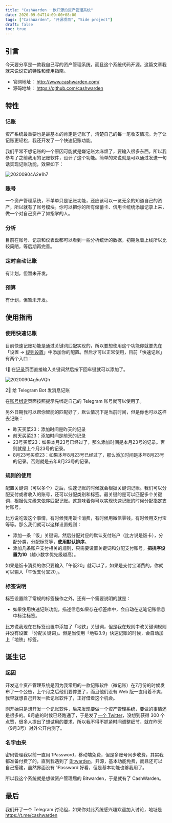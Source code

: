 ```yaml
---
title: "CashWarden 一款开源的资产管理系统"
date: 2020-09-04T14:09:00+08:00
tags: ["CashWarden", "开源项目", "Side project"]
draft: false
toc: true
---
```


## 引言

今天要分享是一款我自己写的资产管理系统，而且这个系统代码开源。这篇文章我就来说说它的特性和使用指南。

- 官网地址： <http://www.cashwarden.com/>
- 源码地址： <https://github.com/cashwarden>

## 特性

### 记账

资产系统最重要也是最基本的肯定是记账了，清楚自己的每一笔收支情况。为了让记账更轻松，我还开发了一个快速记账功能。

<!--more-->

我们平常不想记账的一个原因可能就是嫌记账太麻烦了，要输入很多东西，所以我参考了之前我用的记账软件，设计了这个功能。简单的来说就是可以通过发送一句话实现记账功能，效果如下：

![20200904A2e1h7](https://blog-1251237404.cos.ap-guangzhou.myqcloud.com/20200904A2e1h7.png)


### 账号

一个资产管理系统，不单单只是记账功能，还应该可以一览无余的知道自己的资产，所以就有了账号模块。你可以把你的所有储蓄卡、信用卡统统添加记录上来，做一个对自己资产了如指掌的人。

### 分析

目前在账号、记录和仪表盘都可以看到一些分析统计的数据，初期急着上线所以比较简陋，等后期再完善。


### 定时自动记账

有计划，但暂未开发。

### 预算

有计划，但暂未开发。


## 使用指南

### 使用快速记账

目前快速记账功能是通过关键词匹配实现的，所以要想使用这个功能你就要先在 「设置 -> [规则设置](http://www.cashwarden.com/#/settings/rules)」中添加你的配置。然后才可以正常使用，目前「快速记账」有两个入口：

1⃣️ 在[记录](http://www.cashwarden.com/#/record/index)页面直接输入关键词然后按下回车键就可以添加了。

![20200904g5uVQh](https://blog-1251237404.cos.ap-guangzhou.myqcloud.com/20200904g5uVQh.png)

2⃣️ 给 Telegram Bot 发消息记账

在[账号绑定](http://www.cashwarden.com/#/settings/personal/binding)页面按照提示先绑定自己的 Telegram 账号就可以使用了。

另外日期我可以帮你智能的匹配好了，默认情况下是当前时间，但是你也可以这样去记账：

- 昨天买菜23：添加时间是昨天的记录
- 前天买菜23：添加时间是前天的记录
- 23号买菜23：如果本月23号已经过了，那么添加时间是本月23号的记录。否则就是上个月23号的记录。
- 8月23号买菜23：如果本年8月23号已经过了，那么添加时间是本年8月23号的记录。否则就是去年8月23号的记录。

### 规则的使用

配置关键词（可以多个）之后，快速记账的时候就会根据关键词记账。我们可以分配支付或者收入的账号，还可以分配类别和标签。最关键的是可以匹配多个关键词，根据优先级来依序匹配记账。这意味着你可以实现快速记账的时候分配指定支付账号。

比方说吃饭这个事情，有时候我用饭卡消费，有时候用微信零钱，有时候用支付宝等等。那么我们就可以这样设置规则：

- 添加一条「饭」关键词，然后分配对应的默认支付账户（比方说是饭卡），分配分类，分配标签等，**使用默认排序**。
- 添加几条账户支付相关的规则，只需要设置关键词和分配支付账号，**把排序设置为10**（越小数字优先级越高）。

如果是饭卡消费的你只要输入「午饭20」就可以了，如果是支付宝消费的，你就可以输入「午饭支付宝20」。


### 标签说明

标签设置除了常规的标签操作之外，还有一个需要说明的就是：

- 如果使用快速记账功能，描述信息如果存在标签库中，会自动在这笔记账信息中标注标签。

比方说我现在在标签设置中添加了「地铁」关键词，但是我在规则中改关键词规则并没有设置 「分配关键词」。但是当使用「地铁3.9」快速记账的时候，会自动加上「地铁」标签。


## 诞生记

### 起因

开发这个资产管理系统是因为我常用的一款记账软件（微记账）在7月份的时候发布了一个公告，上个月之后他们要停更了，而且他们没有 Web 版一直用着不爽，我早就想自己开发一款记账软件了，正好借着这个机会。

刚开始只是想开发一个记账软件，后来发现要做一个资产管理系统，要做的事情还是很多的。8月底的时候已经跑通了，于是发了[一个 Twitter](https://twitter.com/caizhenghai/status/1298480058357567489)，没想到获得 300 个点赞，很多人提出了想试用的要求，所以我不得不抓紧时间调整细节，就在昨天（9月3号）对外公开内测了。

### 名字由来

密码管理我以前一直用 1Password，移动端免费，但是多账号同步收费，其实我都准备付费了的，直到我遇到了 [Bitwarden](https://bitwarden.com/)，开源，基本功能免费，而且还可以自己搭建，虽然界面没有 1Password 好看，但是基本功能也够我用了。

所以我这个系统就是想做资产管理届的 Bitwarden，于是就有了 CashWarden。

## 最后

我们开了一个 Telegram 讨论组，如果你对此系统感兴趣欢迎加入讨论，地址是 <https://t.me/cashwarden>